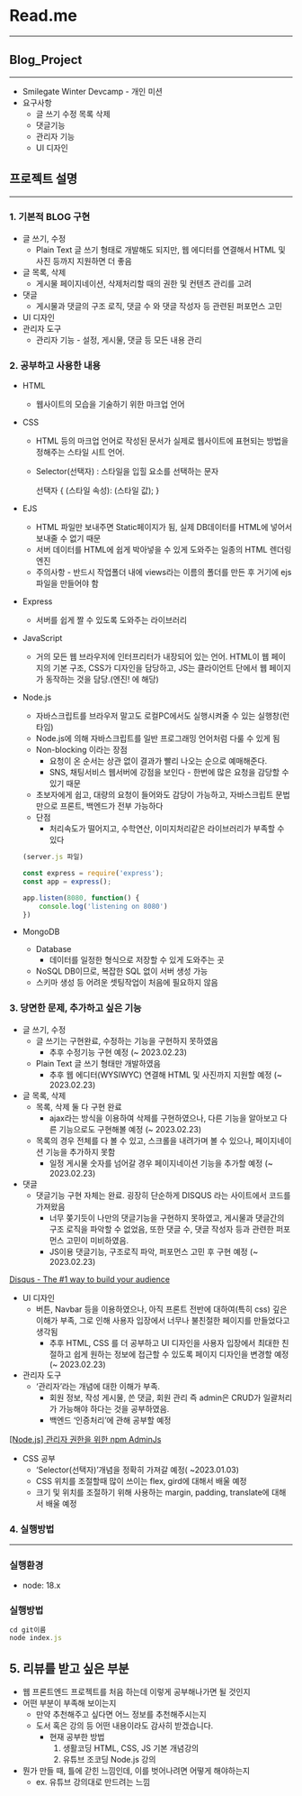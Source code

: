 # Read.me

---

## Blog_Project

---

- Smilegate Winter Devcamp - 개인 미션
- 요구사항
    - 글 쓰기 수정 목록 삭제
    - 댓글기능
    - 관리자 기능
    - UI 디자인

## 프로젝트 설명

---

### 1. 기본적 BLOG 구현

- 글 쓰기, 수정
    - Plain Text 글 쓰기 형태로 개발해도 되지만, 웹 에디터를 연결해서 HTML 및 사진 등까지 지원하면 더 좋음
- 글 목록, 삭제
    - 게시물 페이지네이션, 삭제처리할 때의 권한 및 컨텐츠 관리를 고려
- 댓글
    - 게시물과 댓글의 구조 로직, 댓글 수 와 댓글 작성자 등 관련된 퍼포먼스 고민
- UI 디자인
- 관리자 도구
    - 관리자 기능 - 설정, 게시물, 댓글 등 모든 내용 관리

### 2. 공부하고 사용한 내용

- HTML
    - 웹사이트의 모습을 기술하기 위한 마크업 언어
- CSS
    - HTML 등의 마크업 언어로 작성된 문서가 실제로 웹사이트에 표현되는 방법을 정해주는 스타일 시트 언어.
    - Selector(선택자) : 스타일을 입힐 요소를 선택하는 문자
        
        선택자 { (스타일 속성): (스타일 값); }
        
- EJS
    - HTML 파일만 보내주면 Static페이지가 됨, 실제 DB데이터를 HTML에 넣어서 보내줄 수 없기 때문
    - 서버 데이터를 HTML에 쉽게 박아넣을 수 있게 도와주는 일종의 HTML 렌더링 엔진
    - 주의사항 - 반드시 작업폴더 내에 views라는 이름의 폴더를 만든 후 거기에 ejs파일을 만들어야 함
- Express
    - 서버를 쉽게 짤 수 있도록 도와주는 라이브러리
- JavaScript
    - 거의 모든 웹 브라우저에 인터프리터가 내장되어 있는 언어. HTML이 웹 페이지의 기본 구조, CSS가 디자인을 담당하고, JS는 클라이언트 단에서 웹 페이지가 동작하는 것을 담당.(엔진! 에 해당)
- Node.js
    - 자바스크립트를 브라우저 말고도 로컬PC에서도 실행시켜줄 수 있는 실행창(런타임)
    - Node.js에 의해 자바스크립트를 일반 프로그래밍 언어처럼 다룰 수 있게 됨
    - Non-blocking 이라는 장점
        - 요청이 온 순서는 상관 없이 결과가 빨리 나오는 순으로 예매해준다.
        - SNS, 채팅서비스 웹서버에 강점을 보인다 - 한번에 많은 요청을 감당할 수 있기 때문
    - 초보자에게 쉽고, 대량의 요청이 들어와도 감당이 가능하고, 자바스크립트 문법만으로 프론트, 백엔드가 전부 가능하다
    - 단점
        - 처리속도가 떨어지고, 수학연산, 이미지처리같은 라이브러리가 부족할 수 있다
    
    ```jsx
    (server.js 파일)
    
    const express = require('express');
    const app = express();
    
    app.listen(8080, function() {
        console.log('listening on 8080')
    })
    ```
    
- MongoDB
    - Database
        - 데이터를 일정한 형식으로 저장할 수 있게 도와주는 곳
    - NoSQL DB이므로, 복잡한 SQL 없이 서버 생성 가능
    - 스키마 생성 등 어려운 셋팅작업이 처음에 필요하지 않음

### 3. 당면한 문제, 추가하고 싶은 기능

- 글 쓰기, 수정
    - 글 쓰기는 구현완료, 수정하는 기능을 구현하지 못하였음
        - 추후 수정기능 구현 예정 (~ 2023.02.23)
    - Plain Text 글 쓰기 형태만 개발하였음
        - 추후 웹 에디터(WYSIWYC) 연결해 HTML 및 사진까지 지원할 예정 (~ 2023.02.23)
- 글 목록, 삭제
    - 목록, 삭제 둘 다 구현 완료
        - ajax라는 방식을 이용하여 삭제를 구현하였으나, 다른 기능을 알아보고 다른 기능으로도 구현해볼 예정 (~ 2023.02.23)
    - 목록의 경우 전체를 다 볼 수 있고, 스크롤을 내려가며 볼 수 있으나, 페이지네이션 기능을 추가하지 못함
        - 일정 게시물 숫자를 넘어갈 경우 페이지네이션 기능을 추가할 예정 (~ 2023.02.23)
- 댓글
    - 댓글기능 구현 자체는 완료. 굉장히 단순하게 DISQUS 라는 사이트에서 코드를 가져왔음
        - 너무 쫒기듯이 나만의 댓글기능을 구현하지 못하였고, 게시물과 댓글간의 구조 로직을 파악할 수 없었음, 또한 댓글 수, 댓글 작성자 등과 관련한 퍼포먼스 고민이 미비하였음.
        - JS이용 댓글기능, 구조로직 파악, 퍼포먼스 고민 후 구현 예정 (~ 2023.02.23)

[Disqus - The #1 way to build your audience](https://disqus.com/)

- UI 디자인
    - 버튼, Navbar 등을 이용하였으나, 아직 프론트 전반에 대하여(특히 css) 깊은 이해가 부족, 그로 인해 사용자 입장에서 너무나 불친절한 페이지를 만들었다고 생각됨
        - 추후 HTML, CSS 를 더 공부하고  UI 디자인을 사용자 입장에서 최대한 친절하고 쉽게 원하는 정보에 접근할 수 있도록 페이지 디자인을 변경할 예정 (~ 2023.02.23)
- 관리자 도구
    - ‘관리자’라는 개념에 대한 이해가 부족.
        - 회원 정보, 작성 게시물, 쓴 댓글, 회원 관리 즉 admin은 CRUD가 일괄처리가 가능해야 하다는 것을 공부하였음.
        - 백엔드 ‘인증처리’에 관해 공부할 예정

[[Node.js] 관리자 권한을 위한 npm AdminJs](https://okeybox.tistory.com/156)

- CSS 공부
    - ‘Selector(선택자)’개념을 정확히 가져갈 예정( ~2023.01.03)
    - CSS 위치를 조절할때 많이 쓰이는 flex, gird에 대해서 배울 예정
    - 크기 및 위치를 조절하기 위해 사용하는 margin, padding, translate에 대해서 배울 예정

### 4. 실행방법

---

### 실행환경

- node: 18.x

### 실행방법

```jsx
cd git이름
node index.js
```

## 5. 리뷰를 받고 싶은 부분

- 웹 프론트엔드 프로젝트를 처음 하는데 이렇게 공부해나가면 될 것인지
- 어떤 부분이 부족해 보이는지
    - 만약 추천해주고 싶다면 어느 정보를 추천해주시는지
    - 도서 혹은 강의 등 어떤 내용이라도 감사히 받겠습니다.
        - 현재 공부한 방법
            1. 생활코딩 HTML, CSS, JS 기본 개념강의
            2. 유튜브 조코딩 Node.js 강의
- 뭔가 만들 때, 틀에 갇힌 느낌인데, 이를 벗어나려면 어떻게 해야하는지
    - ex. 유튜브 강의대로 만드려는 느낌
